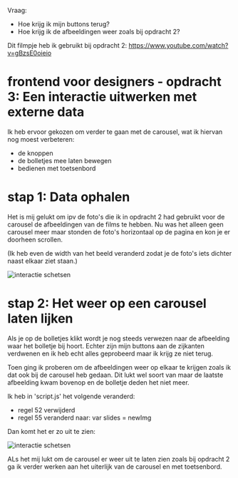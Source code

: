 Vraag:
- Hoe krijg ik mijn buttons terug?
- Hoe krijg ik de afbeeldingen weer zoals bij opdracht 2?

Dit filmpje heb ik gebruikt bij opdracht 2:
https://www.youtube.com/watch?v=gBzsE0oieio

# frontend voor designers - opdracht 3: Een interactie uitwerken met externe data

Ik heb ervoor gekozen om verder te gaan met de carousel, wat ik hiervan nog moest verbeteren:
- de knoppen
- de bolletjes mee laten bewegen
- bedienen met toetsenbord

# stap 1: Data ophalen
Het is mij gelukt om ipv de foto's die ik in opdracht 2 had gebruikt voor de carousel de afbeeldingen van de films te hebben. Nu was het alleen geen carousel meer maar stonden de foto's horizontaal op de pagina en kon je er doorheen scrollen. 

(Ik heb even de width van het beeld veranderd zodat je de foto's iets dichter naast elkaar ziet staan.)

![interactie schetsen](https://github.com/lidwien1/frontend-voor-designers-1920/blob/master/opdracht3/iteratie/screen1.jpg)


# stap 2: Het weer op een carousel laten lijken
Als je op de bolletjes klikt wordt je nog steeds verwezen naar de afbeelding waar het bolletje bij hoort. Echter zijn mijn buttons aan de zijkanten verdwenen en ik heb echt alles geprobeerd maar ik krijg ze niet terug. 

Toen ging ik proberen om de afbeeldingen weer op elkaar te krijgen zoals ik dat ook bij de carousel heb gedaan. Dit lukt wel soort van maar de laatste afbeelding kwam bovenop en de bolletje deden het niet meer.

Ik heb in 'script.js' het volgende veranderd:
- regel 52 verwijderd
- regel 55 veranderd naar: var slides = newImg

Dan komt het er zo uit te zien:

![interactie schetsen](iteratie/screen2)

ALs het mij lukt om de carousel er weer uit te laten zien zoals bij opdracht 2 ga ik verder werken aan het uiterlijk van de carousel en met toetsenbord.
